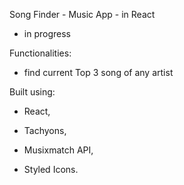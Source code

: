Song Finder - Music App - in React

- in progress

Functionalities:

- find current Top 3 song of any artist

Built using: 

- React,

- Tachyons, 

- Musixmatch API,

- Styled Icons.